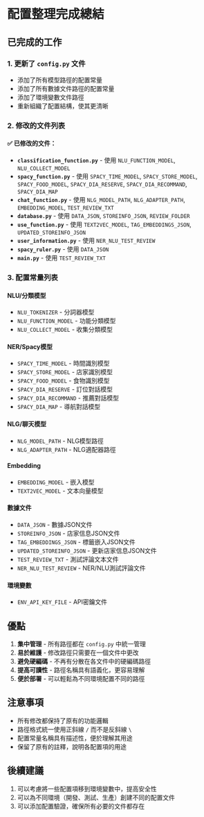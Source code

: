 # 配置整理完成總結

## 已完成的工作

### 1. 更新了 `config.py` 文件
- 添加了所有模型路徑的配置常量
- 添加了所有數據文件路徑的配置常量
- 添加了環境變數文件路徑
- 重新組織了配置結構，使其更清晰

### 2. 修改的文件列表

#### ✅ 已修改的文件：
- **`classification_function.py`** - 使用 `NLU_FUNCTION_MODEL`, `NLU_COLLECT_MODEL`
- **`spacy_function.py`** - 使用 `SPACY_TIME_MODEL`, `SPACY_STORE_MODEL`, `SPACY_FOOD_MODEL`, `SPACY_DIA_RESERVE`, `SPACY_DIA_RECOMMAND`, `SPACY_DIA_MAP`
- **`chat_function.py`** - 使用 `NLG_MODEL_PATH`, `NLG_ADAPTER_PATH`, `EMBEDDING_MODEL`, `TEST_REVIEW_TXT`
- **`database.py`** - 使用 `DATA_JSON`, `STOREINFO_JSON`, `REVIEW_FOLDER`
- **`use_function.py`** - 使用 `TEXT2VEC_MODEL`, `TAG_EMBEDDINGS_JSON`, `UPDATED_STOREINFO_JSON`
- **`user_information.py`** - 使用 `NER_NLU_TEST_REVIEW`
- **`spacy_ruler.py`** - 使用 `DATA_JSON`
- **`main.py`** - 使用 `TEST_REVIEW_TXT`

### 3. 配置常量列表

#### NLU/分類模型
- `NLU_TOKENIZER` - 分詞器模型
- `NLU_FUNCTION_MODEL` - 功能分類模型
- `NLU_COLLECT_MODEL` - 收集分類模型

#### NER/Spacy模型
- `SPACY_TIME_MODEL` - 時間識別模型
- `SPACY_STORE_MODEL` - 店家識別模型
- `SPACY_FOOD_MODEL` - 食物識別模型
- `SPACY_DIA_RESERVE` - 訂位對話模型
- `SPACY_DIA_RECOMMAND` - 推薦對話模型
- `SPACY_DIA_MAP` - 導航對話模型

#### NLG/聊天模型
- `NLG_MODEL_PATH` - NLG模型路徑
- `NLG_ADAPTER_PATH` - NLG適配器路徑

#### Embedding
- `EMBEDDING_MODEL` - 嵌入模型
- `TEXT2VEC_MODEL` - 文本向量模型

#### 數據文件
- `DATA_JSON` - 數據JSON文件
- `STOREINFO_JSON` - 店家信息JSON文件
- `TAG_EMBEDDINGS_JSON` - 標籤嵌入JSON文件
- `UPDATED_STOREINFO_JSON` - 更新店家信息JSON文件
- `TEST_REVIEW_TXT` - 測試評論文本文件
- `NER_NLU_TEST_REVIEW` - NER/NLU測試評論文件


#### 環境變數
- `ENV_API_KEY_FILE` - API密鑰文件

## 優點

1. **集中管理** - 所有路徑都在 `config.py` 中統一管理
2. **易於維護** - 修改路徑只需要在一個文件中更改
3. **避免硬編碼** - 不再有分散在各文件中的硬編碼路徑
4. **提高可讀性** - 路徑名稱具有語義化，更容易理解
5. **便於部署** - 可以輕鬆為不同環境配置不同的路徑

## 注意事項

- 所有修改都保持了原有的功能邏輯
- 路徑格式統一使用正斜線 `/` 而不是反斜線 `\`
- 配置常量名稱具有描述性，便於理解其用途
- 保留了原有的註釋，說明各配置項的用途

## 後續建議

1. 可以考慮將一些配置項移到環境變數中，提高安全性
2. 可以為不同環境（開發、測試、生產）創建不同的配置文件
3. 可以添加配置驗證，確保所有必要的文件都存在 